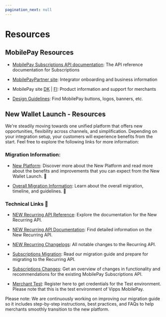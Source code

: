 ```yaml
---
pagination_next: null
---
```


# Resources 

## MobilePay Resources

- [MobilePay Subscriptions API documentation](https://developer.mobilepay.dk/api/subscriptions): The API reference documentation for Subscriptions

- [MobilePayPartner site](https://www.mobilepaygroup.com/partner/subscriptions): Integrator onboarding and business information

- MobilePay site [DK](https://www.mobilepay.dk/erhverv/abonnementer-og-fakturering/mobilepay-subscriptions) | [FI](https://mobilepay.fi/yrityksille/toistuvat-maksut-ja-laskutus/mobilepay-subscriptions): Product information and support for merchants

- [Design Guidelines](https://www.mobilepaygroup.com/design): Find MobilePay buttons, logos, banners, etc.


## New Wallet Launch - Resources  

We're steadily moving towards one unified platform that offers new opportunities, flexibility across channels, and simplification. Depending on your integration setup, your customers will experience benefits from the start. 
Feel free to explore the following links for more information: 


### Migration Information:

- [New Platform](https://www.mobilepaygroup.com/partner/new-platform): Discover more about the New Platform and read more about the benefits and improvements that you can expect from the New Wallet Launch. :rocket:

- [Overall Migration Information](https://developer.vippsmobilepay.com/docs/vipps-developers/mp-migration-guide): Learn about the overall migration, timeline, and guidelines.  :calendar:  

### Technical Links :link:

- [NEW Recurring API Reference](https://developer.vippsmobilepay.com/api/recurring/): Explore the documentation for the New Recurring API.   

- [NEW Recurring API Documentation](https://developer.vippsmobilepay.com/docs/APIs/recurring-api/): Find detailed information on the New Recurring API.   

- [NEW Recurring Changelogs](https://developer.vippsmobilepay.com/docs/APIs/recurring-api/CHANGELOG/): All notable changes to the Recurring API. 

- [Subscriptions Migration](https://developer.vippsmobilepay.com/docs/vipps-developers/mp-migration-guide/subscriptions/): Read our migration guide and prepare for migrating to the Recurring API.  

- [Subscriptions Changes](https://developer.mobilepay.dk/docs/subscriptions/transition-to-one-platform): Get an overview of changes in functionality and recommendations for the existing MobilePay Subscriptions API.   

- [Merchant Test](https://www.mobilepaygroup.com/partner/merchant-test): Register here to get credentials for the Test environment. Please note that this is the test environment of Vipps MobilePay.


Please note: We are continuously working on improving our migration guide so it includes  step-by-step instructions, best practices, and FAQs to help merchants smoothly transition to the new platform.  
